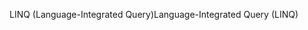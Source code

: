 <span data-ttu-id="9e3c9-101">LINQ (Language-Integrated Query)</span><span class="sxs-lookup"><span data-stu-id="9e3c9-101">Language-Integrated Query (LINQ)</span></span>
